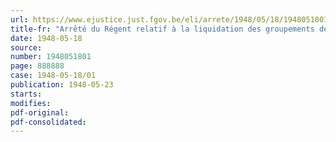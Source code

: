 ```yaml
---
url: https://www.ejustice.just.fgov.be/eli/arrete/1948/05/18/1948051801/justel
title-fr: "Arrêté du Régent relatif à la liquidation des groupements de résistance"
date: 1948-05-18
source:
number: 1948051801
page: 888888
case: 1948-05-18/01
publication: 1948-05-23
starts:
modifies:
pdf-original:
pdf-consolidated:
---
```


